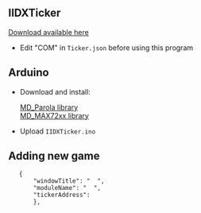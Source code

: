 ## IIDXTicker
 [Download available here](https://github.com/Ghyakima/IIDXTicker/releases)
* Edit "COM" in `Ticker.json` before using this program 

## Arduino
* Download and install:

  [MD_Parola library](https://github.com/MajicDesigns/MD_Parola/releases/tag/v2.7.4)\
  [MD_MAX72xx library](https://github.com/MajicDesigns/MD_MAX72XX/releases/tag/v2.9.1)
* Upload `IIDXTicker.ino` 
  
 ## Adding new game
 ```
	{
		"windowTitle": "  ",
		"moduleName": "  ",
		"tickerAddress": 	
		},
```
